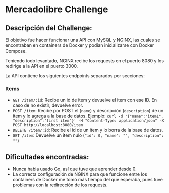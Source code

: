 # Mercadolibre Challenge

## Descripción del Challenge:

El objetivo fue hacer funcionar una API con MySQL y NGINX, las cuales se encontraban en containers de Docker y podían inicializarse con Docker Compose.

Teniendo todo levantado, NGINX recibe los requests en el puerto 8080 y los redirige a la API en el puerto 3000.

La API contiene los siguientes endpoints separados por secciones:

### Items

- `GET /item/:id`: Recibe un id de item y devuelve el item con ese ID. En caso de no existir, devuelve error.
- `POST /item`: Recibe por POST el  (`name`) y descripción (`description`) de un item y lo agrega a la base de datos. Ejemplo:
`curl -d '{"name":"item1", "description":"first item"}' -H "Content-Type: application/json" -X POST http://localhost:8080/item`
- `DELETE /item/:id`: Recibe el id de un item y lo borra de la base de datos.
- `GET /item`: Devuelve un item nulo (`"id": 0, "name": "", "description": ""`)

## Dificultades encontradas:

- Nunca habia usado Go, así que tuve que aprender desde 0.
- La correcta configuración de NGINX para que funcione entre los containers de Docker me tomó más tiempo del que esperaba, pues tuve problemas con la redirección de los requests.